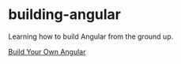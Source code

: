 # building-angular
Learning how to build Angular from the ground up.

[Build Your Own Angular](http://teropa.info/build-your-own-angular)